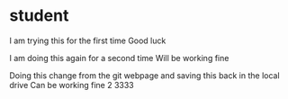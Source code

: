 # student
I am trying this for the first time
Good luck

I am doing this again for a second time
Will be working fine

Doing this change from the git webpage and saving this back in the local drive
Can be working fine 2
3333
